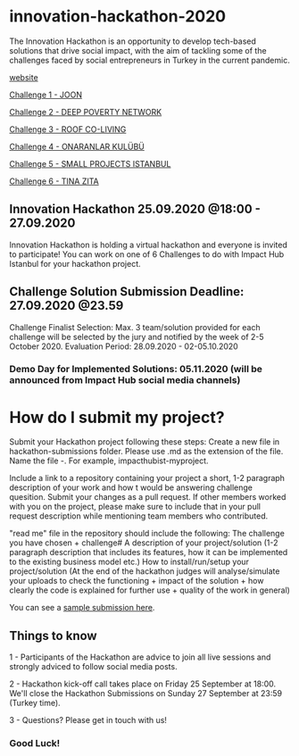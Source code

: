 # innovation-hackathon-2020

The Innovation Hackathon is an opportunity to develop tech-based solutions that drive social impact, with the aim of tackling some of the challenges faced by social entrepreneurs in Turkey in the current pandemic.

[website](https://www.re-coded.com/innovation-hackathon)

[Challenge 1 - JOON](https://drive.google.com/drive/folders/1p9Q9dbkOtRBe2visnl7jRIefd6JZhiTy?usp=sharing)

[Challenge 2 - DEEP POVERTY NETWORK](https://drive.google.com/drive/folders/1cO0o6Ek5ooOvQLxLptb2I8JZX25W6sGl?usp=sharing)

[Challenge 3 - ROOF CO-LIVING](https://drive.google.com/drive/folders/16ah7TBx0GM7UPJNw48nalHW6YeuaxcUX?usp=sharing)

[Challenge 4 - ONARANLAR KULÜBÜ](https://drive.google.com/drive/folders/1ogeEfkrMpC1L2g2TI4hyiCBsmbhGlk5Z?usp=sharing)

[Challenge 5 - SMALL PROJECTS ISTANBUL](https://drive.google.com/drive/folders/1vQIyLa4RHrsSn9iKnwV2W0xxEmAvoQ6G?usp=sharing)

[Challenge 6 - TINA ZITA](https://drive.google.com/drive/folders/1cO0o6Ek5ooOvQLxLptb2I8JZX25W6sGl?usp=sharing)


## Innovation Hackathon 25.09.2020 @18:00 - 27.09.2020
Innovation Hackathon is holding a virtual hackathon and everyone is invited to participate! 
You can work on one of 6 Challenges to do with Impact Hub Istanbul for your hackathon project.
## Challenge Solution Submission Deadline: 27.09.2020 @23.59
Challenge Finalist Selection:  Max. 3 team/solution provided for each challenge will be selected by the jury and notified by the week of 2-5 October 2020.
Evaluation Period: 28.09.2020 - 02-05.10.2020
### Demo Day for Implemented Solutions: 05.11.2020 (will be announced from Impact Hub social media channels)


# How do I submit my project?

Submit your Hackathon project following these steps:
Create a new file in hackathon-submissions folder. Please use .md as the extension of the file.
Name the file <your-github-username>-<your-submission-name>. 
For example, impacthubist-myproject.

Include
a link to a repository containing your project
a short, 1-2 paragraph description of your work and how t would be answering challenge quesition.
Submit your changes as a pull request. If other members worked with you on the project, please make sure to include that in your pull request description while mentioning team members who contributed.

"read me" file in the repository should include the following:
The challenge you have chosen + challenge#
A description of your project/solution (1-2 paragraph description that includes its features, how it can be implemented to the existing business model etc.)
How to install/run/setup your project/solution (At the end of the hackathon judges will analyse/simulate your uploads to check the functioning + impact of the solution + how clearly the code is explained for further use + quality of the work in general)

You can see a [sample submission here](https://github.com/impacthubist/innovation-hackathon-2020/blob/master/hackathon-submissions/test-submit.md).


## Things to know

1 - Participants of the Hackathon are advice to join all live sessions and strongly adviced to follow social media posts. 

2 - Hackathon kick-off call takes place on Friday 25 September at 18:00. We'll close the Hackathon Submissions on Sunday 27 September at 23:59 (Turkey time). 

3 - Questions? Please get in touch with us!


### Good Luck!
